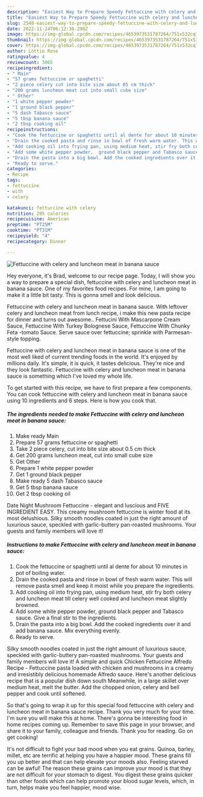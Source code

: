 ```yaml
---
description: "Easiest Way to Prepare Speedy Fettuccine with celery and luncheon meat in banana sauce"
title: "Easiest Way to Prepare Speedy Fettuccine with celery and luncheon meat in banana sauce"
slug: 2548-easiest-way-to-prepare-speedy-fettuccine-with-celery-and-luncheon-meat-in-banana-sauce
date: 2022-11-24T06:12:36.298Z
image: https://img-global.cpcdn.com/recipes/4653973531787264/751x532cq70/fettuccine-with-celery-and-luncheon-meat-in-banana-sauce-recipe-main-photo.jpg
thumbnail: https://img-global.cpcdn.com/recipes/4653973531787264/751x532cq70/fettuccine-with-celery-and-luncheon-meat-in-banana-sauce-recipe-main-photo.jpg
cover: https://img-global.cpcdn.com/recipes/4653973531787264/751x532cq70/fettuccine-with-celery-and-luncheon-meat-in-banana-sauce-recipe-main-photo.jpg
author: Lottie Rose
ratingvalue: 4
reviewcount: 3065
recipeingredient:
- " Main"
- "57 grams fettuccine or spaghetti"
- "2 piece celery cut into bite size about 05 cm thick"
- "200 grams luncheon meat cut into small cube size"
- " Other"
- "1 white pepper powder"
- "1 ground black pepper"
- "5 dash Tabasco sauce"
- "5 tbsp banana sauce"
- "2 tbsp cooking oil"
recipeinstructions:
- "Cook the fettuccine or spaghetti until al dente for about 10 minutes in pot of boiling water."
- "Drain the cooked pasta and rinse in bowl of fresh warm water. This will remove pasta smell and keep it moist while you prepare the ingredients."
- "Add cooking oil into frying pan, using medium heat, stir fry both celery and luncheon meat till celery well cooked and luncheon meat slightly browned."
- "Add some white pepper powder,  ground black pepper and Tabasco sauce. Give a final stir to the ingredients."
- "Drain the pasta into a big bowl. Add the cooked ingredients over it and add banana sauce. Mix everything evenly."
- "Ready to serve."
categories:
- Recipe
tags:
- fettuccine
- with
- celery

katakunci: fettuccine with celery 
nutrition: 295 calories
recipecuisine: American
preptime: "PT25M"
cooktime: "PT31M"
recipeyield: "4"
recipecategory: Dinner

---
```



![Fettuccine with celery and luncheon meat in banana sauce](https://img-global.cpcdn.com/recipes/4653973531787264/751x532cq70/fettuccine-with-celery-and-luncheon-meat-in-banana-sauce-recipe-main-photo.jpg)

Hey everyone, it's Brad, welcome to our recipe page. Today, I will show you a way to prepare a special dish, fettuccine with celery and luncheon meat in banana sauce. One of my favorites food recipes. For mine, I am going to make it a little bit tasty. This is gonna smell and look delicious.

Fettuccine with celery and luncheon meat in banana sauce. With leftover celery and luncheon meat from lunch recipe, i make this new pasta recipe for dinner and turns out awesome.. Fettucini With Mascarpone Cream Sauce, Fettuccine With Turkey Bolognese Sauce, Fettuccine With Chunky Feta -tomato Sauce. Serve sauce over fettuccine; sprinkle with Parmesan-style topping.

Fettuccine with celery and luncheon meat in banana sauce is one of the most well liked of current trending foods in the world. It's enjoyed by millions daily. It's simple, it is quick, it tastes delicious. They're nice and they look fantastic. Fettuccine with celery and luncheon meat in banana sauce is something which I've loved my whole life.


To get started with this recipe, we have to first prepare a few components. You can cook fettuccine with celery and luncheon meat in banana sauce using 10 ingredients and 6 steps. Here is how you cook that.

<!--inarticleads1-->

##### The ingredients needed to make Fettuccine with celery and luncheon meat in banana sauce:

1. Make ready  Main
1. Prepare 57 grams fettuccine or spaghetti
1. Take 2 piece celery, cut into bite size about 0.5 cm thick
1. Get 200 grams luncheon meat, cut into small cube size
1. Get  Other
1. Prepare 1 white pepper powder
1. Get 1 ground black pepper
1. Make ready 5 dash Tabasco sauce
1. Get 5 tbsp banana sauce
1. Get 2 tbsp cooking oil


Date Night Mushroom Fettuccine - elegant and luscious and FIVE INGREDIENT EASY. This creamy mushroom fettuccine is winter food at its most delushious. Silky smooth noodles coated in just the right amount of luxurious sauce, speckled with garlic-buttery pan-roasted mushrooms. Your guests and family members will love it! 

<!--inarticleads2-->

##### Instructions to make Fettuccine with celery and luncheon meat in banana sauce:

1. Cook the fettuccine or spaghetti until al dente for about 10 minutes in pot of boiling water.
1. Drain the cooked pasta and rinse in bowl of fresh warm water. This will remove pasta smell and keep it moist while you prepare the ingredients.
1. Add cooking oil into frying pan, using medium heat, stir fry both celery and luncheon meat till celery well cooked and luncheon meat slightly browned.
1. Add some white pepper powder,  ground black pepper and Tabasco sauce. Give a final stir to the ingredients.
1. Drain the pasta into a big bowl. Add the cooked ingredients over it and add banana sauce. Mix everything evenly.
1. Ready to serve.


Silky smooth noodles coated in just the right amount of luxurious sauce, speckled with garlic-buttery pan-roasted mushrooms. Your guests and family members will love it! A simple and quick Chicken Fettuccine Alfredo Recipe - Fettuccine pasta loaded with chicken and mushrooms in a creamy and irresistibly delicious homemade Alfredo sauce. Here&#39;s another delicious recipe that is a popular dish down south Meanwhile, in a large skillet over medium heat, melt the butter. Add the chopped onion, celery and bell pepper and cook until softened. 

So that's going to wrap it up for this special food fettuccine with celery and luncheon meat in banana sauce recipe. Thank you very much for your time. I'm sure you will make this at home. There's gonna be interesting food in home recipes coming up. Remember to save this page in your browser, and share it to your family, colleague and friends. Thank you for reading. Go on get cooking!

It's not difficult to fight your bad mood when you eat grains. Quinoa, barley, millet, etc are terrific at helping you have a happier mood. These grains fill you up better and that can help elevate your moods also. Feeling starved can be awful! The reason these grains can improve your mood is that they are not difficult for your stomach to digest. You digest these grains quicker than other foods which can help promote your blood sugar levels, which, in turn, helps make you feel happier, mood wise.
